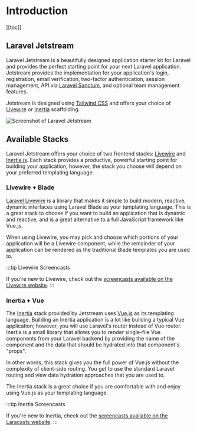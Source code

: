 # Introduction

[[toc]]

## Laravel Jetstream

Laravel Jetstream is a beautifully designed application starter kit for Laravel and provides the perfect starting point for your next Laravel application. Jetstream provides the implementation for your application's login, registration, email verification, two-factor authentication, session management, API via [Laravel Sanctum](https://github.com/laravel/sanctum), and optional team management features.

Jetstream is designed using [Tailwind CSS](https://tailwindcss.com) and offers your choice of [Livewire](/stacks/livewire) or [Inertia](/stacks/inertia) scaffolding.

![Screenshot of Laravel Jetstream](/img/preview-3.png)

## Available Stacks

Laravel Jetstream offers your choice of two frontend stacks: [Livewire](https://livewire.laravel.com) and [Inertia.js](https://inertiajs.com). Each stack provides a productive, powerful starting point for building your application; however, the stack you choose will depend on your preferred templating language.

### Livewire + Blade

[Laravel Livewire](https://livewire.laravel.com) is a library that makes it simple to build modern, reactive, dynamic interfaces using Laravel Blade as your templating language. This is a great stack to choose if you want to build an application that is dynamic and reactive, and is a great alternative to a full JavaScript framework like Vue.js.

When using Livewire, you may pick and choose which portions of your application will be a Livewire component, while the remainder of your application can be rendered as the traditional Blade templates you are used to.

:::tip Livewire Screencasts

If you're new to Livewire, check out the [screencasts available on the Livewire website](https://livewire.laravel.com/screencasts/installation).
:::

### Inertia + Vue

The [Inertia](https://inertiajs.com) stack provided by Jetstream uses [Vue.js](https://vuejs.org) as its templating language. Building an Inertia application is a lot like building a typical Vue application; however, you will use Laravel's router instead of Vue router. Inertia is a small library that allows you to render single-file Vue components from your Laravel backend by providing the name of the component and the data that should be hydrated into that component's "props".

In other words, this stack gives you the full power of Vue.js without the complexity of client-side routing. You get to use the standard Laravel routing and view data hydration approaches that you are used to.

The Inertia stack is a great choice if you are comfortable with and enjoy using Vue.js as your templating language.

:::tip Inertia Screencasts

If you're new to Inertia, check out the [screencasts available on the Laracasts website](https://laracasts.com/series/build-modern-laravel-apps-using-inertia-js).
:::
